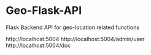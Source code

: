 # Geo-Flask-API

Flask Backend API for geo-location related functions

http://localhost:5004
http://localhost:5004/admin/user
http://localhost:5004/doc
